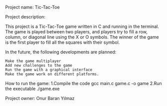 Project name: Tic-Tac-Toe

Project description:

This project is a Tic-Tac-Toe game written in C and running in the terminal. 
The game is played between two players, and players try to fill a row, column, or diagonal line using the X or O symbols. 
The winner of the game is the first player to fill all the squares with their symbol.
    

In the future, the following developments are planned:

    Make the game multiplayer
    Add new challenges to the game
    Run the game with a graphical interface
    Make the game work on different platforms.

How to run the game:
    1.Compile the code
        gcc main.c game.c -o game
    2.Run the executable
        ./game.exe

Project owner:
Onur Baran Yılmaz
